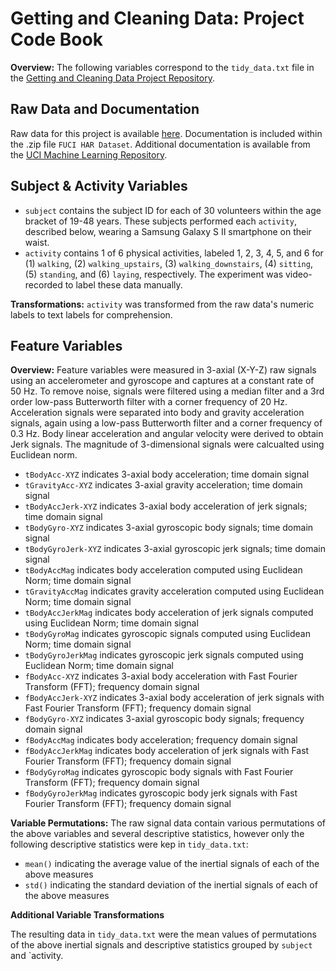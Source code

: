 # Getting and Cleaning Data: Project Code Book

**Overview:** The following variables correspond to the `tidy_data.txt` file in the [Getting and Cleaning Data Project Repository](https://github.com/jamisoncrawford/Coursera-Getting-and-Cleaning-Data-Project/new/master).

## Raw Data and Documentation

Raw data for this project is available [here](https://d396qusza40orc.cloudfront.net/getdata%2Fprojectfiles%2FUCI%20HAR%20Dataset.zip).
Documentation is included within the .zip file `FUCI HAR Dataset`. Additional documentation is available from the [UCI Machine Learning Repository](http://archive.ics.uci.edu/ml/datasets/Human+Activity+Recognition+Using+Smartphones).

## Subject & Activity Variables

- `subject` contains the subject ID for each of 30 volunteers within the age bracket of 19-48 years. These subjects performed each `activity`, described below, wearing a Samsung Galaxy S II smartphone on their waist. 
- `activity` contains 1 of 6 physical activities, labeled 1, 2, 3, 4, 5, and 6 for (1) `walking`, (2) `walking_upstairs`, (3) `walking_downstairs`, (4) `sitting`, (5) `standing`, and (6) `laying`, respectively. The experiment was video-recorded to label these data manually.

**Transformations:** `activity` was transformed from the raw data's numeric labels to text labels for comprehension.

## Feature Variables

**Overview:** Feature variables were measured in 3-axial (X-Y-Z) raw signals using an accelerometer and gyroscope and captures at a constant rate of 50 Hz. To remove noise, signals were filtered using a median filter and a 3rd order low-pass Butterworth filter with a corner frequency of 20 Hz. Acceleration signals were separated into body and gravity acceleration signals, again using a low-pass Butterworth filter and a corner frequency of 0.3 Hz. Body linear acceleration and angular velocity were derived to obtain Jerk signals. The magnitude of 3-dimensional signals were calcualted using Euclidean norm.

- `tBodyAcc-XYZ` indicates 3-axial body acceleration; time domain signal
- `tGravityAcc-XYZ` indicates 3-axial gravity acceleration; time domain signal
- `tBodyAccJerk-XYZ` indicates 3-axial body acceleration of jerk signals; time domain signal
- `tBodyGyro-XYZ` indicates 3-axial gyroscopic body signals; time domain signal
- `tBodyGyroJerk-XYZ` indicates 3-axial gyroscopic jerk signals; time domain signal
- `tBodyAccMag` indicates body acceleration computed using Euclidean Norm; time domain signal
- `tGravityAccMag` indicates gravity acceleration computed using Euclidean Norm; time domain signal
- `tBodyAccJerkMag` indicates body acceleration of jerk signals computed using Euclidean Norm; time domain signal
- `tBodyGyroMag` indicates gyroscopic signals computed using Euclidean Norm; time domain signal
- `tBodyGyroJerkMag` indicates gyroscopic jerk signals computed using Euclidean Norm; time domain signal
- `fBodyAcc-XYZ` indicates 3-axial body acceleration with Fast Fourier Transform (FFT); frequency domain signal
- `fBodyAccJerk-XYZ` indicates 3-axial body acceleration of jerk signals with Fast Fourier Transform (FFT); frequency domain signal
- `fBodyGyro-XYZ` indicates 3-axial gyroscopic body signals; frequency domain signal
- `fBodyAccMag` indicates body acceleration; frequency domain signal
- `fBodyAccJerkMag` indicates body acceleration of jerk signals with Fast Fourier Transform (FFT); frequency domain signal
- `fBodyGyroMag` indicates gyroscopic body signals with Fast Fourier Transform (FFT); frequency domain signal
- `fBodyGyroJerkMag` indicates gyroscopic body jerk signals with Fast Fourier Transform (FFT); frequency domain signal

**Variable Permutations:** The raw signal data contain various permutations of the above variables and several descriptive statistics, however only the following descriptive statistics were kep in `tidy_data.txt`:

- `mean()` indicating the average value of the inertial signals of each of the above measures
- `std()` indicating the standard deviation of the inertial signals of each of the above measures

**Additional Variable Transformations**

The resulting data in `tidy_data.txt` were the mean values of permutations of the above inertial signals and descriptive statistics grouped by `subject` and `activity. 
